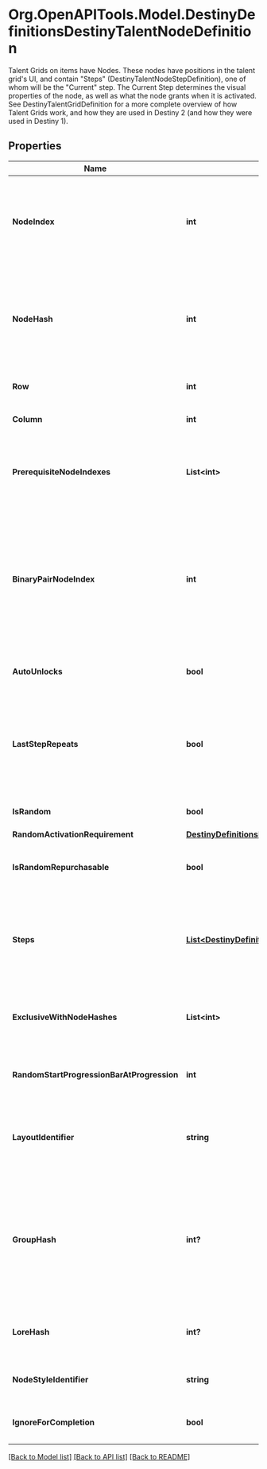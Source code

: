 # Org.OpenAPITools.Model.DestinyDefinitionsDestinyTalentNodeDefinition
Talent Grids on items have Nodes. These nodes have positions in the talent grid's UI, and contain \"Steps\" (DestinyTalentNodeStepDefinition), one of whom will be the \"Current\" step.  The Current Step determines the visual properties of the node, as well as what the node grants when it is activated.  See DestinyTalentGridDefinition for a more complete overview of how Talent Grids work, and how they are used in Destiny 2 (and how they were used in Destiny 1).

## Properties

Name | Type | Description | Notes
------------ | ------------- | ------------- | -------------
**NodeIndex** | **int** | The index into the DestinyTalentGridDefinition&#39;s \&quot;nodes\&quot; property where this node is located. Used to uniquely identify the node within the Talent Grid. Note that this is content version dependent: make sure you have the latest version of content before trying to use these properties. | [optional] 
**NodeHash** | **int** | The hash identifier for the node, which unfortunately is also content version dependent but can be (and ideally, should be) used instead of the nodeIndex to uniquely identify the node.  The two exist side-by-side for backcompat reasons due to the Great Talent Node Restructuring of Destiny 1, and I ran out of time to remove one of them and standardize on the other. Sorry! | [optional] 
**Row** | **int** | The visual \&quot;row\&quot; where the node should be shown in the UI. If negative, then the node is hidden. | [optional] 
**Column** | **int** | The visual \&quot;column\&quot; where the node should be shown in the UI. If negative, the node is hidden. | [optional] 
**PrerequisiteNodeIndexes** | **List&lt;int&gt;** | Indexes into the DestinyTalentGridDefinition.nodes property for any nodes that must be activated before this one is allowed to be activated.  I would have liked to change this to hashes for Destiny 2, but we have run out of time. | [optional] 
**BinaryPairNodeIndex** | **int** | At one point, Talent Nodes supported the idea of \&quot;Binary Pairs\&quot;: nodes that overlapped each other visually, and where activating one deactivated the other. They ended up not being used, mostly because Exclusive Sets are *almost* a superset of this concept, but the potential for it to be used still exists in theory.  If this is ever used, this will be the index into the DestinyTalentGridDefinition.nodes property for the node that is the binary pair match to this node. Activating one deactivates the other. | [optional] 
**AutoUnlocks** | **bool** | If true, this node will automatically unlock when the Talent Grid&#39;s level reaches the required level of the current step of this node. | [optional] 
**LastStepRepeats** | **bool** | At one point, Nodes were going to be able to be activated multiple times, changing the current step and potentially piling on multiple effects from the previously activated steps. This property would indicate if the last step could be activated multiple times.   This is not currently used, but it isn&#39;t out of the question that this could end up being used again in a theoretical future. | [optional] 
**IsRandom** | **bool** | If this is true, the node&#39;s step is determined randomly rather than the first step being chosen. | [optional] 
**RandomActivationRequirement** | [**DestinyDefinitionsDestinyNodeActivationRequirement**](DestinyDefinitionsDestinyNodeActivationRequirement.md) |  | [optional] 
**IsRandomRepurchasable** | **bool** | If this is true, the node can be \&quot;re-rolled\&quot; to acquire a different random current step. This is not used, but still exists for a theoretical future of talent grids. | [optional] 
**Steps** | [**List&lt;DestinyDefinitionsDestinyNodeStepDefinition&gt;**](DestinyDefinitionsDestinyNodeStepDefinition.md) | At this point, \&quot;steps\&quot; have been obfuscated into conceptual entities, aggregating the underlying notions of \&quot;properties\&quot; and \&quot;true steps\&quot;.  If you need to know a step as it truly exists - such as when recreating Node logic when processing Vendor data - you&#39;ll have to use the \&quot;realSteps\&quot; property below. | [optional] 
**ExclusiveWithNodeHashes** | **List&lt;int&gt;** | The nodeHash values for nodes that are in an Exclusive Set with this node.  See DestinyTalentGridDefinition.exclusiveSets for more info about exclusive sets.  Again, note that these are nodeHashes and *not* nodeIndexes. | [optional] 
**RandomStartProgressionBarAtProgression** | **int** | If the node&#39;s step is randomly selected, this is the amount of the Talent Grid&#39;s progression experience at which the progression bar for the node should be shown. | [optional] 
**LayoutIdentifier** | **string** | A string identifier for a custom visual layout to apply to this talent node. Unfortunately, we do not have any data for rendering these custom layouts. It will be up to you to interpret these strings and change your UI if you want to have custom UI matching these layouts. | [optional] 
**GroupHash** | **int?** | As of Destiny 2, nodes can exist as part of \&quot;Exclusive Groups\&quot;. These differ from exclusive sets in that, within the group, many nodes can be activated. But the act of activating any node in the group will cause \&quot;opposing\&quot; nodes (nodes in groups that are not allowed to be activated at the same time as this group) to deactivate.  See DestinyTalentExclusiveGroup for more information on the details. This is an identifier for this node&#39;s group, if it is part of one. | [optional] 
**LoreHash** | **int?** | Talent nodes can be associated with a piece of Lore, generally rendered in a tooltip. This is the hash identifier of the lore element to show, if there is one to be show. | [optional] 
**NodeStyleIdentifier** | **string** | Comes from the talent grid node style: this identifier should be used to determine how to render the node in the UI. | [optional] 
**IgnoreForCompletion** | **bool** | Comes from the talent grid node style: if true, then this node should be ignored for determining whether the grid is complete. | [optional] 

[[Back to Model list]](../README.md#documentation-for-models) [[Back to API list]](../README.md#documentation-for-api-endpoints) [[Back to README]](../README.md)

